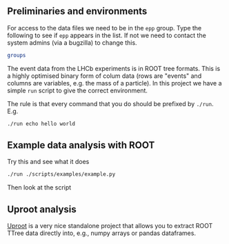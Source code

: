 ## Preliminaries and environments

For access to the data files we need to be in the `epp` group.
Type the following to see if `epp` appears in the list. If not we need to contact the system admins (via a bugzilla) to change this.

```bash
groups
```

The event data from the LHCb experiments is in ROOT tree formats. This is a highly optimised binary form of colum data
(rows are "events" and columns are variables, e.g. the mass of a particle).
In this project we have a simple `run` script to give the correct environment.

The rule is that every command that you do should be prefixed by `./run`. E.g.

```bash
./run echo hello world
```

## Example data analysis with ROOT

Try this and see what it does
```bash
./run ./scripts/examples/example.py
```

Then look at the script

## Uproot analysis

[Uproot](https://uproot.readthedocs.io/en/latest/) is a very nice standalone project that allows you to extract ROOT TTree data directly
into, e.g., numpy arrays or pandas dataframes.



